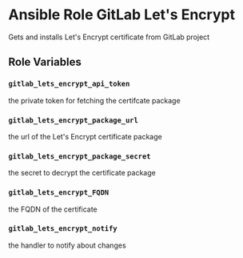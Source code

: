 # Ansible Role GitLab Let's Encrypt

Gets and installs Let's Encrypt certificate from GitLab project

## Role Variables

### `gitlab_lets_encrypt_api_token`

the private token for fetching the certifcate package

### `gitlab_lets_encrypt_package_url`

the url of the Let's Encrypt certificate package

### `gitlab_lets_encrypt_package_secret`

the secret to decrypt the certificate package

### `gitlab_lets_encrypt_FQDN`

the FQDN of the certificate

### `gitlab_lets_encrypt_notify`

the handler to notify about changes
